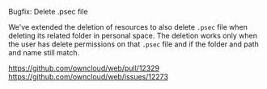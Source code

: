 Bugfix: Delete .psec file

We've extended the deletion of resources to also delete `.psec` file when deleting its related folder in personal space. The deletion works only when the user has delete permissions on that `.psec` file and if the folder and path and name still match.

https://github.com/owncloud/web/pull/12329
https://github.com/owncloud/web/issues/12273